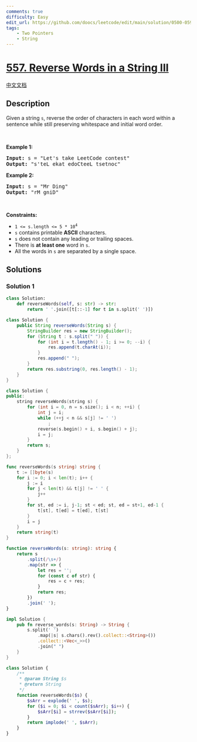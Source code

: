 ```yaml
---
comments: true
difficulty: Easy
edit_url: https://github.com/doocs/leetcode/edit/main/solution/0500-0599/0557.Reverse%20Words%20in%20a%20String%20III/README_EN.md
tags:
    - Two Pointers
    - String
---
```


<!-- problem:start -->

# [557. Reverse Words in a String III](https://leetcode.com/problems/reverse-words-in-a-string-iii)

[中文文档](/solution/0500-0599/0557.Reverse%20Words%20in%20a%20String%20III/README.md)

## Description

<!-- description:start -->

<p>Given a string <code>s</code>, reverse the order of characters in each word within a sentence while still preserving whitespace and initial word order.</p>

<p>&nbsp;</p>
<p><strong class="example">Example 1:</strong></p>

<pre>
<strong>Input:</strong> s = &quot;Let&#39;s take LeetCode contest&quot;
<strong>Output:</strong> &quot;s&#39;teL ekat edoCteeL tsetnoc&quot;
</pre>

<p><strong class="example">Example 2:</strong></p>

<pre>
<strong>Input:</strong> s = &quot;Mr Ding&quot;
<strong>Output:</strong> &quot;rM gniD&quot;
</pre>

<p>&nbsp;</p>
<p><strong>Constraints:</strong></p>

<ul>
	<li><code>1 &lt;= s.length &lt;= 5 * 10<sup>4</sup></code></li>
	<li><code>s</code> contains printable <strong>ASCII</strong> characters.</li>
	<li><code>s</code> does not contain any leading or trailing spaces.</li>
	<li>There is <strong>at least one</strong> word in <code>s</code>.</li>
	<li>All the words in <code>s</code> are separated by a single space.</li>
</ul>

<!-- description:end -->

## Solutions

<!-- solution:start -->

### Solution 1

<!-- tabs:start -->

```python
class Solution:
    def reverseWords(self, s: str) -> str:
        return ' '.join([t[::-1] for t in s.split(' ')])
```

```java
class Solution {
    public String reverseWords(String s) {
        StringBuilder res = new StringBuilder();
        for (String t : s.split(" ")) {
            for (int i = t.length() - 1; i >= 0; --i) {
                res.append(t.charAt(i));
            }
            res.append(" ");
        }
        return res.substring(0, res.length() - 1);
    }
}
```

```cpp
class Solution {
public:
    string reverseWords(string s) {
        for (int i = 0, n = s.size(); i < n; ++i) {
            int j = i;
            while (++j < n && s[j] != ' ')
                ;
            reverse(s.begin() + i, s.begin() + j);
            i = j;
        }
        return s;
    }
};
```

```go
func reverseWords(s string) string {
	t := []byte(s)
	for i := 0; i < len(t); i++ {
		j := i
		for j < len(t) && t[j] != ' ' {
			j++
		}
		for st, ed := i, j-1; st < ed; st, ed = st+1, ed-1 {
			t[st], t[ed] = t[ed], t[st]
		}
		i = j
	}
	return string(t)
}
```

```ts
function reverseWords(s: string): string {
    return s
        .split(/\s+/)
        .map(str => {
            let res = '';
            for (const c of str) {
                res = c + res;
            }
            return res;
        })
        .join(' ');
}
```

```rust
impl Solution {
    pub fn reverse_words(s: String) -> String {
        s.split(' ')
            .map(|s| s.chars().rev().collect::<String>())
            .collect::<Vec<_>>()
            .join(" ")
    }
}
```

```php
class Solution {
    /**
     * @param String $s
     * @return String
     */
    function reverseWords($s) {
        $sArr = explode(' ', $s);
        for ($i = 0; $i < count($sArr); $i++) {
            $sArr[$i] = strrev($sArr[$i]);
        }
        return implode(' ', $sArr);
    }
}
```

<!-- tabs:end -->

<!-- solution:end -->

<!-- problem:end -->
